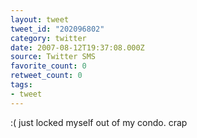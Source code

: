 ```yaml
---
layout: tweet
tweet_id: "202096802"
category: twitter
date: 2007-08-12T19:37:08.000Z
source: Twitter SMS
favorite_count: 0
retweet_count: 0
tags:
- tweet
---
```


:( just locked myself out of my condo. crap
